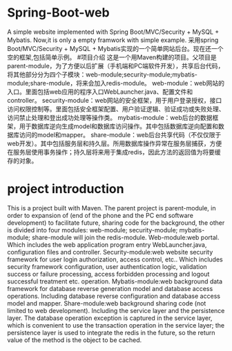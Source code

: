 # Spring-Boot-web
A simple website implemented with Spring Boot/MVC/Security + MySQL + Mybatis. Now,it is only a empty framwork with simple example. 
采用spring Boot/MVC/Security + MySQL + Mybatis实现的一个简单网站后台。现在还一个空的框架,包括简单示例。
#项目介绍
这是一个用Maven构建的项目。父项目是parent-module，为了方便以后扩展（手机端和PC端软件开发），共享后台代码，将其他部分分为四个子模块：web-module;security-module;mybatis-module;share-module，将来会加入redis-module。
web-module：web网站的入口。里面包括web应用的程序入口WebLauncher.java、配置文件和controller。
security-module：web网站的安全框架，用于用户登录授权，接口访问权限控制等。里面包括安全框架配置、用户验证逻辑、验证成功或失败处理、访问禁止处理和登出成功处理等操作类。
mybatis-module：web后台的数据框架，用于数据库逆向生成model和数据库访问操作。其中包括数据库逆向配置和数据库访问的model和mapper。
share-module：web后台共享代码（不仅仅限于web开发）。其中包括服务层和持久层。所用数据库操作异常在服务层捕获，方便在服务层使用事务操作；持久层将来用于集成redis，因此方法的返回值为将要缓存的对象。
# project introduction
This is a project built with Maven. The parent project is parent-module, in order to expansion of (end of the phone and the PC end software development) to facilitate future, sharing code for the background, the other is divided into four modules: web-module; security-module; mybatis-module; share-module will join the redis-module.
Web-module:web portal. Which includes the web application program entry WebLauncher.java, configuration files and controller.
Security-module:web website security framework for user login authorization, access control, etc.. Which includes security framework configuration, user authentication logic, validation success or failure processing, access forbidden processing and logout successful treatment etc. operation.
Mybatis-module:web background data framework for database reverse generation model and database access operations. Including database reverse configuration and database access model and mapper.
Share-module:web background sharing code (not limited to web development). Including the service layer and the persistence layer. The database operation exception is captured in the service layer, which is convenient to use the transaction operation in the service layer; the persistence layer is used to integrate the redis in the future, so the return value of the method is the object to be cached.
